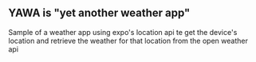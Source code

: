 ## YAWA is "yet another weather app"

Sample of a weather app using expo's location api te get the device's location and retrieve the weather for that location from the open weather api 
